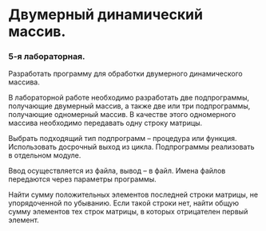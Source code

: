 # Двумерный динамический массив.
### 5-я лабораторная.
Разработать программу для обработки двумерного динамического массива.

В лабораторной работе необходимо разработать две подпрограммы, получающие двумерный массив, а также две или три подпрограммы, получающие одномерный массив. В качестве этого одномерного массива необходимо передавать одну строку матрицы.

Выбрать подходящий тип подпрограмм – процедура или функция. Использовать досрочный выход из цикла. Подпрограммы реализовать в отдельном модуле.

Ввод осуществляется из файла, вывод – в файл. Имена файлов передаются через параметры программы.

Найти сумму положительных элементов последней строки матрицы, не упорядоченной по убыванию. Если такой строки нет, найти общую сумму элементов тех строк матрицы, в которых отрицателен первый элемент.
